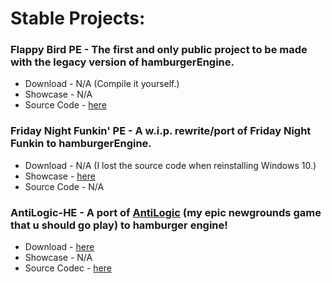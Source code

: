 # Stable Projects:

### Flappy Bird PE - The first and only public project to be made with the legacy version of hamburgerEngine.

* Download - N/A (Compile it yourself.)
* Showcase - N/A
* Source Code - [here](https://github.com/PhloxEngine/hamburgerEngine-Projects/tree/main/Stable_Projects/FlappyBirdPE)

### Friday Night Funkin' PE - A w.i.p. rewrite/port of Friday Night Funkin to hamburgerEngine.

* Download - N/A (I lost the source code when reinstalling Windows 10.)
* Showcase - [here](https://x.com/yophlox/status/1873740467822899378)
* Source Code - N/A

### AntiLogic-HE - A port of [AntiLogic](https://www.newgrounds.com/portal/view/969215) (my epic newgrounds game that u should go play) to hamburger engine!

* Download - [here](https://github.com/maybekoi/AntiLogic-Git/releases/tag/hambur-engin-releas)
* Showcase - N/A
* Source Codec - [here](https://github.com/maybekoi/AntiLogic-Git/tree/hambur-engin-releas)
